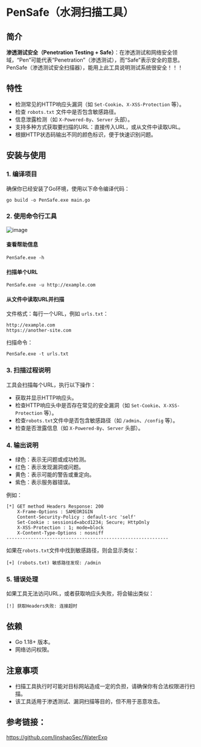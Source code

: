 # PenSafe（水洞扫描工具）

## 简介

**渗透测试安全（Penetration Testing + Safe）**：在渗透测试和网络安全领域，“Pen”可能代表“Penetration”（渗透测试），而“Safe”表示安全的意思。PenSafe（渗透测试安全扫描器），能用上此工具说明测试系统很安全！！！

## 特性

- 检测常见的HTTP响应头漏洞（如 `Set-Cookie`、`X-XSS-Protection` 等）。
- 检查 `robots.txt` 文件中是否包含敏感路径。
- 信息泄露检测（如 `X-Powered-By`、`Server` 头部）。
- 支持多种方式获取要扫描的URL：直接传入URL，或从文件中读取URL。
- 根据HTTP状态码输出不同的颜色标识，便于快速识别问题。

## 安装与使用

### 1. 编译项目

确保你已经安装了Go环境，使用以下命令编译代码：

```
go build -o PenSafe.exe main.go
```

### 2. 使用命令行工具
![image](https://github.com/user-attachments/assets/512ab4e3-eb7b-4676-8858-d7d9dd6624d3)
#### 查看帮助信息

```
PenSafe.exe -h
```

#### 扫描单个URL

```
PenSafe.exe -u http://example.com
```

#### 从文件中读取URL并扫描

文件格式：每行一个URL，例如 `urls.txt`：

```
http://example.com
https://another-site.com
```

扫描命令：

```
PenSafe.exe -t urls.txt
```

### 3. 扫描过程说明

工具会扫描每个URL，执行以下操作：

- 获取并显示HTTP响应头。
- 检查HTTP响应头中是否存在常见的安全漏洞（如 `Set-Cookie`、`X-XSS-Protection` 等）。
- 检查`robots.txt`文件中是否包含敏感路径（如 `/admin`、`/config` 等）。
- 检查是否泄露信息（如 `X-Powered-By`、`Server` 头部）。

### 4. 输出说明

- 绿色：表示无问题或成功检测。
- 红色：表示发现漏洞或问题。
- 黄色：表示可能的警告或重定向。
- 紫色：表示服务器错误。

例如：

```
[*] GET method Headers Response: 200
    X-Frame-Options : SAMEORIGIN
    Content-Security-Policy : default-src 'self'
    Set-Cookie : sessionid=abcd1234; Secure; HttpOnly
    X-XSS-Protection : 1; mode=block
    X-Content-Type-Options : nosniff
------------------------------------------------------------
```

如果在`robots.txt`文件中找到敏感路径，则会显示类似：

```
[+] (robots.txt) 敏感路径发现: /admin
```

### 5. 错误处理

如果工具无法访问URL，或者获取响应头失败，将会输出类似：

```
[!] 获取Headers失败: 连接超时
```

## 依赖

- Go 1.18+ 版本。
- 网络访问权限。

## 注意事项

- 扫描工具执行时可能对目标网站造成一定的负担，请确保你有合法权限进行扫描。
- 该工具适用于渗透测试、漏洞扫描等目的，但不用于恶意攻击。

## 参考链接：

https://github.com/linshaoSec/WaterExp

